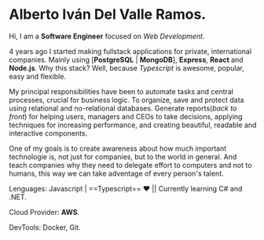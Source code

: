 # Alberto  Iván Del Valle Ramos.

Hi, I am a **Software Engineer** focused on *Web Development*.

4 years ago I started making fullstack applications for private, international companies. Mainly using [**PostgreSQL** | **MongoDB**], __Express__, __React__ and __Node.js__. Why this stack? Well, because *Typescript* is awesome, popular, easy and flexible. 

My principal responsibilities have been to automate tasks and central processes, crucial for business logic. To organize, save and protect data using relational and no-relational databases. Generate reports(*back to front*) for helping users, managers and CEOs to take decisions, applying techniques for increasing performance, and creating beautiful, readable and interactive components. 

One of my goals is to create awareness about how much important technologie is, not just for companies, but to the world in general. And teach companies why they need to delegate effort to computers and not to humans, this way we can take adventage of every person's talent.

Lenguages: Javascript | ==Typescript== ♥️  || Currently learning C# and .NET.

Cloud Provider: **AWS**.

DevTools: Docker, Git.
